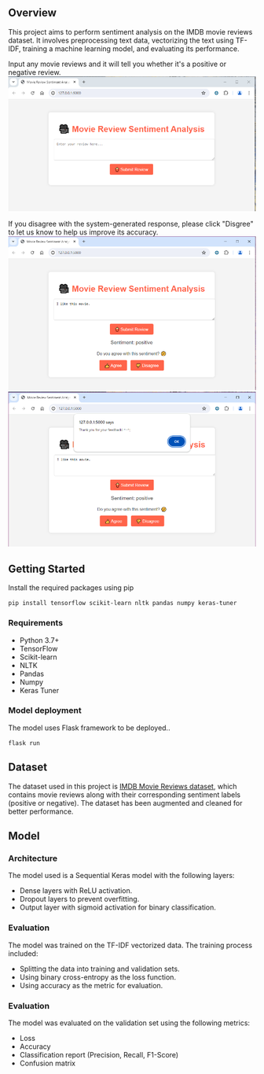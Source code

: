 ## Overview 

This project aims to perform sentiment analysis on the IMDB movie reviews dataset. It involves preprocessing text data, vectorizing the text using TF-IDF, training a machine learning model, and evaluating its performance.

Input any movie reviews and it will tell you whether it's a positive or negative review. 
![first sight](images/step11.png)

If you disagree with the system-generated response, please click "Disgree" to let us know to help us improve its accuracy. 
![second sight](images/step22.png)
![third sight](images/step33.png)

## Getting Started 

Install the required packages using pip
```
pip install tensorflow scikit-learn nltk pandas numpy keras-tuner
```
### Requirements
- Python 3.7+
- TensorFlow
- Scikit-learn
- NLTK
- Pandas
- Numpy
- Keras Tuner

### Model deployment 
The model uses Flask framework to be deployed..

```
flask run
```

## Dataset

The dataset used in this project is [IMDB Movie Reviews dataset](https://www.kaggle.com/datasets/lakshmi25npathi/imdb-dataset-of-50k-movie-reviews), which contains movie reviews along with their corresponding sentiment labels (positive or negative). The dataset has been augmented and cleaned for better performance.

## Model 

### Architecture  
The model used is a Sequential Keras model with the following layers:

- Dense layers with ReLU activation.
- Dropout layers to prevent overfitting.
- Output layer with sigmoid activation for binary classification.

### Evaluation 
The model was trained on the TF-IDF vectorized data. The training process included:

- Splitting the data into training and validation sets.
- Using binary cross-entropy as the loss function.
- Using accuracy as the metric for evaluation.

### Evaluation 
The model was evaluated on the validation set using the following metrics:

- Loss
- Accuracy
- Classification report (Precision, Recall, F1-Score)
- Confusion matrix
